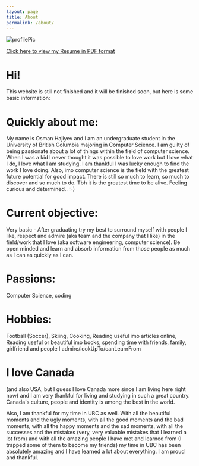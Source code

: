 ```yaml
---
layout: page
title: About
permalink: /about/
---
```


<img class='my_image' src='../websiteDocuments/profilePic.jpeg' alt='profilePic'/>

<a href ="../websiteDocuments/Osman-Hajiyev-Resume.pdf">Click here to view my Resume in PDF format</a>

<h1>Hi!</h1>

This website is still not finished and it will be finished soon, but here is some basic information:

<h1>Quickly about me:</h1> My name is Osman Hajiyev and I am an undergraduate student in the University of British Columbia majoring in Computer Science. I am guilty of being passionate about a lot of things within the field of computer science. When I was a kid I never thought it was possible to love work but I love what I do, I love what I am studying. I am thankful I was lucky enough to find the work I love doing. Also, imo computer science is the field with the greatest future potential for good impact. There is still so much to learn, so much to discover and so much to do. Tbh it is the greatest time to be alive. Feeling curious and determined.. :-)

<h1>Current objective:</h1> Very basic - After graduating try my best to surround myself with people I like, respect and admire (aka team and the company that I like) in the field/work that I love (aka software engineering, computer science). Be open minded and learn and absorb information from those people as much as I can as quickly as I can. 

<h1>Passions:</h1> Computer Science, coding

<h1>Hobbies:</h1> Football (Soccer), Skiing, Cooking, Reading useful imo articles online, Reading useful or beautiful imo books, spending time with friends, family, girlfriend and people I admire/lookUpTo/canLearnFrom

<h1>I love Canada</h1> (and also USA, but I guess I love Canada more since I am living here right now) and I am very thankful for living and studying in such a great country. Canada's culture, people and identity is among the best in the world.

Also, I am thankful for my time in UBC as well. With all the beautiful moments and the ugly moments, with all the good moments and the bad moments, with all the happy moments and the sad moments, with all the successes and the mistakes (very, very valuable mistakes that I learned a lot from) and with all the amazing people I have met and learned from (I trapped some of them to become my friends) my time in UBC has been absolutely amazing and I have learned a lot about everything. I am proud and thankful.

